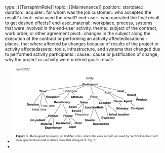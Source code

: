 type:: [[TerraphimRole]]
topic:: [[Maintenance]]
position::
startdate::
duration::
acquirer:: for whom was the job
customer:: who accepted the result?
client:: who used the result?
end-user:: who operated the final result to get desired effects?
end-user_material:: workplace, process, systems that were involved in the end-user activity.
theme:: subject of the contract, work order, or other agreement
pivot:: changes in the subject along the execution of the contract or performing an activity
affectedlocations:: places, that where affected by changes because of results of the project or activity
affectedassets:: tools, infrastructure, and systems that changed due to performed activity
participants::
cause:: cause or justification of change, why the project or activity were ordered
goal::
result::

- ![image_1689919930406_0.png](../assets/image_1689919930406_0_1689929729488_0.png)
-